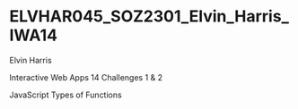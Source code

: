 # ELVHAR045_SOZ2301_Elvin_Harris_IWA14

Elvin Harris 

Interactive Web Apps 14 Challenges 1 & 2

JavaScript Types of Functions 
